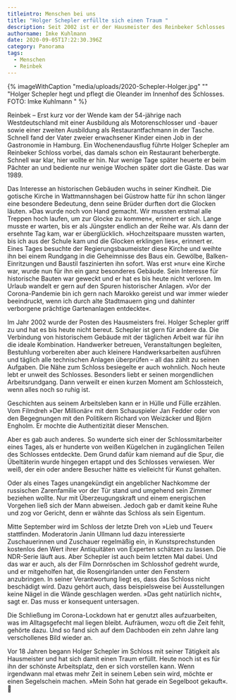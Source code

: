 ```yaml
---
titleintro: Menschen bei uns
title: "Holger Schepler erfüllte sich einen Traum "
description: Seit 2002 ist er der Hausmeister des Reinbeker Schlosses
authorname: Imke Kuhlmann
date: 2020-09-05T17:22:30.396Z
category: Panorama
tags:
  - Menschen
  - Reinbek
---
```

{% imageWithCaption "media/uploads/2020-Schepler-Holger.jpg" "" "Holger Schepler hegt und pflegt die Oleander im Innenhof des Schlosses. FOTO: Imke Kuhlmann    " %}


Reinbek – Erst kurz vor der Wende kam der 54-jährige nach Westdeutschland mit einer Ausbildung als Motorenschlosser und -bauer sowie einer zweiten Ausbildung als Restaurantfachmann in der Tasche. Schnell fand der Vater zweier erwachsener Kinder einen Job in der Gastronomie in Hamburg. Ein Wochenendausflug führte Holger Schepler am Reinbeker Schloss vorbei, das damals schon ein Restaurant beherbergte. Schnell war klar, hier wollte er hin. Nur wenige Tage später heuerte er beim Pächter an und bediente nur wenige Wochen später dort die Gäste. Das war 1989.

Das Interesse an historischen Gebäuden wuchs in seiner Kindheit. Die gotische Kirche in Wattmannshagen bei Güstrow hatte für ihn schon länger eine besondere Bedeutung, denn seine Brüder durften dort die Glocken läuten. »Das wurde noch von Hand gemacht. Wir mussten erstmal alle Treppen hoch laufen, um zur Glocke zu kommen«, erinnert er sich. Lange musste er warten, bis er als Jüngster endlich an der Reihe war. Als dann der ersehnte Tag kam, war er überglücklich. »Hochzeitspaare mussten warten, bis ich aus der Schule kam und die Glocken erklingen lies«, erinnert er. Eines Tages besuchte der Regierungsbaumeister diese Kirche und weihte ihn bei einem Rundgang in die Geheimnisse des Baus ein. Gewölbe, Balken-Einritzungen und Baustil faszinierten ihn sofort. Was erst »nur« eine Kirche war, wurde nun für ihn ein ganz besonderes Gebäude. Sein Interesse für historische Bauten war geweckt und er hat es bis heute nicht verloren. Im Urlaub wandelt er gern auf den Spuren historischer Anlagen. »Vor der Corona-Pandemie bin ich gern nach Marokko gereist und war immer wieder beeindruckt, wenn ich durch alte Stadtmauern ging und dahinter verborgene prächtige Gartenanlagen entdeckte«.

Im Jahr 2002 wurde der Posten des Hausmeisters frei. Holger Schepler griff zu und hat es bis heute nicht bereut. Schepler ist gern für andere da. Die Verbindung von historischem Gebäude mit der täglichen Arbeit war für ihn die ideale Kombination. Handwerker betreuen, Veranstaltungen begleiten, Bestuhlung vorbereiten aber auch kleinere Handwerksarbeiten ausführen und täglich alle technischen Anlagen überprüfen – all das zählt zu seinen Aufgaben. Die Nähe zum Schloss besiegelte er auch wohnlich. Noch heute lebt er unweit des Schlosses. Besonders liebt er seinen morgendlichen Arbeitsrundgang. Dann verweilt er einen kurzen Moment am Schlossteich, wenn alles noch so ruhig ist. 

Geschichten aus seinem Arbeitsleben kann er in Hülle und Fülle erzählen. Vom Filmdreh »Der Millionär« mit dem Schauspieler Jan Fedder oder von den Begegnungen mit den Politikern Richard von Weizäcker und Björn Engholm. Er mochte die Authentizität dieser Menschen.  

Aber es gab auch anderes. So wunderte sich einer der Schlossmitarbeiter eines Tages, als er hunderte von weißen Kügelchen in zugänglichen Teilen des Schlosses entdeckte. Dem Grund dafür kam niemand auf die Spur, die Übeltäterin wurde hingegen ertappt und des Schlosses verwiesen. Wer weiß, der ein oder andere Besucher hätte es vielleicht für Kunst gehalten.

Oder als eines Tages unangekündigt ein angeblicher Nachkomme der russischen Zarenfamilie vor der Tür stand und umgehend sein Zimmer beziehen wollte. Nur mit Überzeugungskraft und einem energischen Vorgehen ließ sich der Mann abweisen. Jedoch gab er damit keine Ruhe und zog vor Gericht, denn er wähnte das Schloss als sein Eigentum. 

Mitte September wird im Schloss der letzte Dreh von »Lieb und Teuer« stattfinden. Moderatorin Janin Ullmann lud dazu interessierte Zuschauerinnen und Zuschauer regelmäßig ein, in Kunstsprechstunden kostenlos den Wert ihrer Antiquitäten von Experten schätzen zu lassen. Die NDR-Serie läuft aus. Aber Schepler ist auch beim letzten Mal dabei. Und das war er auch, als der Film Dornröschen im Schlosshof gedreht wurde, und er mitgeholfen hat, die Rosengirlanden unter den Fenstern anzubringen. In seiner Verantwortung liegt es, dass das Schloss nicht beschädigt wird. Dazu gehört auch, dass beispielsweise bei Ausstellungen keine Nägel in die Wände geschlagen werden. »Das geht natürlich nicht«, sagt er. Das muss er konsequent untersagen.  

Die Schließung im Corona-Lockdown hat er genutzt alles aufzuarbeiten, was im Alltagsgefecht mal liegen bleibt. Aufräumen, wozu oft die Zeit fehlt, gehörte dazu. Und so fand sich auf dem Dachboden ein zehn Jahre lang verschollenes Bild wieder an. 

Vor 18 Jahren begann Holger Schepler im Schloss mit seiner Tätigkeit als Hausmeister und hat sich damit einen Traum erfüllt. Heute noch ist es für ihn der schönste Arbeitsplatz, den er sich vorstellen kann. Wenn irgendwann mal etwas mehr Zeit in seinem Leben sein wird, möchte er einen Segelschein machen. »Mein Sohn hat gerade ein Segelboot gekauft«.
